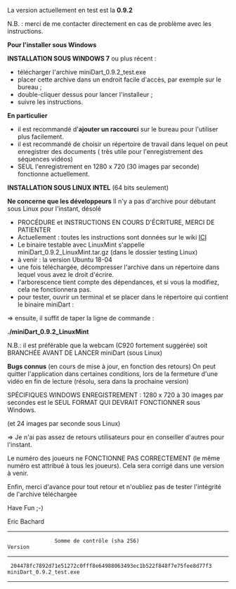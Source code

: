 La version actuellement en test est la **0.9.2**

N.B. : merci de me contacter directement en cas de problème avec les instructions.


**Pour l'installer sous Windows**

**INSTALLATION SOUS WINDOWS 7** ou plus récent :

* télécharger l'archive miniDart_0.9.2_test.exe
* placer cette archive dans un endroit facile d'accès, par exemple sur le bureau ;
* double-cliquer dessus pour lancer l'installeur ;
* suivre les instructions.

**En particulier**

* il est recommandé d'**ajouter un raccourci** sur le bureau pour l'utiliser plus facilement.
* il est recommandé de choisir un répertoire de travail dans lequel on peut enregistrer des documents ( très utile pour l'enregistrement des séquences vidéos)
* SEUL l'enregistrement en 1280 x 720 (30 images par seconde) fonctionne actuellement.

**INSTALLATION SOUS LINUX INTEL**  (64 bits seulement)

**Ne concerne que les développeurs** Il n'y a pas d'archive pour débutant sous Linux pour l'instant, désolé
 
- PROCÉDURE et INSTRUCTIONS EN COURS D'ÉCRITURE, MERCI DE PATIENTER 
- Actuellement : toutes les instructions sont données sur le wiki [ICI](https://framagit.org/ericb/miniDart/wikis/Cr%C3%A9ation-de-l'environnement-de-compilation-sous-Linux)
- Le binaire testable avec LinuxMint s'appelle miniDart_0.9.2_LinuxMint.tar.gz (dans le dossier testing Linux)
- à venir : la version Ubuntu 18-04
- une fois téléchargée, décompresser l'archive dans un répertoire dans lequel vous avez le droit d'écrire.
- l'arborescence tient compte des dépendances, et si vous la modifiez, cela ne fonctionnera pas.
- pour tester, ouvrir un terminal et se placer dans le répertoire qui contient le binaire miniDart :

=> ensuite, il suffit de taper la ligne de commande :

**./miniDart_0.9.2_LinuxMint**

N.B.: il est préférable que la webcam (C920 fortement suggérée) soit BRANCHÉE AVANT DE LANCER miniDart (sous Linux)


**Bugs connus**
(en cours de mise à jour, en fonction des retours)
On peut quitter l'application dans certaines conditions, lors de la fermeture d'une vidéo en fin de lecture (résolu, sera dans la prochaine version)

SPÉCIFIQUES WINDOWS
ENREGISTREMENT : 1280 x 720 à 30 images par secondes est le SEUL FORMAT QUI DEVRAIT FONCTIONNER sous Windows.

(et 24 images par seconde sous Linux)

=> Je n'ai pas assez de retours utilisateurs pour en conseiller d'autres pour l'instant.

Le numéro des joueurs ne FONCTIONNE PAS CORRECTEMENT (le même numéro est attribué à tous les joueurs). Cela sera corrigé dans une version à venir.


Enfin, merci d'avance pour tout retour et n'oubliez pas de tester l'intégrité de l'archive téléchargée 

Have Fun ;-)

Eric Bachard


************************************************************************************************************

                   Somme de contrôle (sha 256)                                   Version

************************************************************************************************************

     204478fc7892d71e51272c0fff8e64988063493ec1b522f848f7e75fee8d77f3  miniDart_0.9.2_test.exe

************************************************************************************************************


